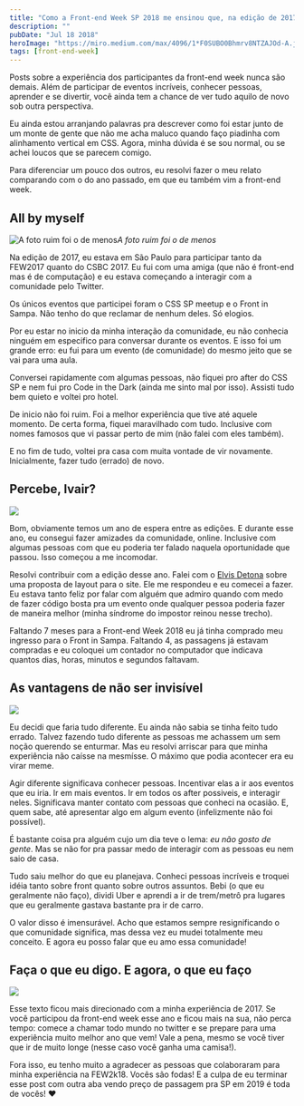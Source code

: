 ```yaml
---
title: "Como a Front-end Week SP 2018 me ensinou que, na edição de 2017, eu fiz tudo errado"
description: ""
pubDate: "Jul 18 2018"
heroImage: "https://miro.medium.com/max/4096/1*F0SUBO0Bhmrv8NTZAJOd-A.jpeg"
tags: [front-end-week]
---
```


Posts sobre a experiência dos participantes da front-end week nunca são demais. Além de participar de eventos incríveis, conhecer pessoas, aprender e se divertir, você ainda tem a chance de ver tudo aquilo de novo sob outra perspectiva.

Eu ainda estou arranjando palavras pra descrever como foi estar junto de um monte de gente que não me acha maluco quando faço piadinha com alinhamento vertical em CSS. Agora, minha dúvida é se sou normal, ou se achei loucos que se parecem comigo.

Para diferenciar um pouco dos outros, eu resolvi fazer o meu relato comparando com o do ano passado, em que eu também vim a front-end week.

## All by myself

![A foto ruim foi o de menos](https://cdn-images-1.medium.com/max/2000/1*S1E1OfzMbdzad14tEVfkAA.jpeg)_A foto ruim foi o de menos_

Na edição de 2017, eu estava em São Paulo para participar tanto da FEW2017 quanto do CSBC 2017. Eu fui com uma amiga (que não é front-end mas é de computação) e eu estava começando a interagir com a comunidade pelo Twitter.

Os únicos eventos que participei foram o CSS SP meetup e o Front in Sampa. Não tenho do que reclamar de nenhum deles. Só elogios.

Por eu estar no inicio da minha interação da comunidade, eu não conhecia ninguém em especifico para conversar durante os eventos. E isso foi um grande erro: eu fui para um evento (de comunidade) do mesmo jeito que se vai para uma aula.

Conversei rapidamente com algumas pessoas, não fiquei pro after do CSS SP e nem fui pro Code in the Dark (ainda me sinto mal por isso). Assisti tudo bem quieto e voltei pro hotel.

De inicio não foi ruim. Foi a melhor experiência que tive até aquele momento. De certa forma, fiquei maravilhado com tudo. Inclusive com nomes famosos que vi passar perto de mim (não falei com eles também).

E no fim de tudo, voltei pra casa com muita vontade de vir novamente. Inicialmente, fazer tudo (errado) de novo.

## Percebe, Ivair?

![](https://cdn-images-1.medium.com/max/2400/1*ThhB5IBRAGoCpRgmNDaguw.jpeg)

Bom, obviamente temos um ano de espera entre as edições. E durante esse ano, eu consegui fazer amizades da comunidade, online. Inclusive com algumas pessoas com que eu poderia ter falado naquela oportunidade que passou. Isso começou a me incomodar.

Resolvi contribuir com a edição desse ano. Falei com o [Elvis Detona](undefined) sobre uma proposta de layout para o site. Ele me respondeu e eu comecei a fazer. Eu estava tanto feliz por falar com alguém que admiro quando com medo de fazer código bosta pra um evento onde qualquer pessoa poderia fazer de maneira melhor (minha síndrome do impostor reinou nesse trecho).

Faltando 7 meses para a Front-end Week 2018 eu já tinha comprado meu ingresso para o Front in Sampa. Faltando 4, as passagens já estavam compradas e eu coloquei um contador no computador que indicava quantos dias, horas, minutos e segundos faltavam.

## As vantagens de não ser invisível

![](https://cdn-images-1.medium.com/max/2400/1*ZAbALTexV0EllcmdqClBEw.jpeg)

Eu decidi que faria tudo diferente. Eu ainda não sabia se tinha feito tudo errado. Talvez fazendo tudo diferente as pessoas me achassem um sem noção querendo se enturmar. Mas eu resolvi arriscar para que minha experiência não caísse na mesmísse. O máximo que podia acontecer era eu virar meme.

Agir diferente significava conhecer pessoas. Incentivar elas a ir aos eventos que eu iria. Ir em mais eventos. Ir em todos os after possiveis, e interagir neles. Significava manter contato com pessoas que conheci na ocasião. E, quem sabe, até apresentar algo em algum evento (infelizmente não foi possível).

É bastante coisa pra alguém cujo um dia teve o lema: _eu não gosto de gente_. Mas se não for pra passar medo de interagir com as pessoas eu nem saio de casa.

Tudo saiu melhor do que eu planejava. Conheci pessoas incríveis e troquei idéia tanto sobre front quanto sobre outros assuntos. Bebi (o que eu geralmente não faço), dividi Uber e aprendi a ir de trem/metrô pra lugares que eu geralmente gastava bastante pra ir de carro.

O valor disso é imensurável. Acho que estamos sempre resignificando o que comunidade significa, mas dessa vez eu mudei totalmente meu conceito. E agora eu posso falar que eu amo essa comunidade!

## Faça o que eu digo. E agora, o que eu faço

![](https://cdn-images-1.medium.com/max/2400/1*mdUgNuZDt2fBYcIWZO5Yug.jpeg)

Esse texto ficou mais direcionado com a minha experiência de 2017. Se você participou da front-end week esse ano e ficou mais na sua, não perca tempo: comece a chamar todo mundo no twitter e se prepare para uma experiência muito melhor ano que vem! Vale a pena, mesmo se você tiver que ir de muito longe (nesse caso você ganha uma camisa!).

Fora isso, eu tenho muito a agradecer as pessoas que colaboraram para minha experiência na FEW2k18. Vocês são fodas! E a culpa de eu terminar esse post com outra aba vendo preço de passagem pra SP em 2019 é toda de vocês! ❤
